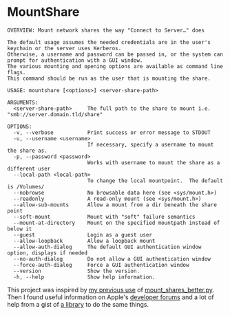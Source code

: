 # MountShare  
```
OVERVIEW: Mount network shares the way "Connect to Server…" does

The default usage assumes the needed credentials are in the user's keychain or the server uses Kerberos.
Otherwise, a username and password can be passed in, or the system can prompt for authentication with a GUI window.
The various mounting and opening options are available as command line flags.
This command should be run as the user that is mounting the share.

USAGE: mountshare [<options>] <server-share-path>

ARGUMENTS:
  <server-share-path>     The full path to the share to mount i.e. "smb://server.domain.tld/share"

OPTIONS:
  -v, --verbose           Print success or error message to STDOUT
  -u, --username <username>
                          If necessary, specify a username to mount the share as.
  -p, --password <password>
                          Works with username to mount the share as a different user
  --local-path <local-path>
                          To change the local mountpoint.  The default is /Volumes/
  --nobrowse              No browsable data here (see <sys/mount.h>)
  --readonly              A read-only mount (see <sys/mount.h>)
  --allow-sub-mounts      Allow a mount from a dir beneath the share point
  --soft-mount            Mount with "soft" failure semantics
  --mount-at-directory    Mount on the specified mountpath instead of below it
  --guest                 Login as a guest user
  --allow-loopback        Allow a loopback mount
  --allow-auth-dialog     The default GUI authentication window option, displays if needed
  --no-auth-dialog        Do not allow a GUI authentication window
  --force-auth-dialog     Force a GUI authentication window
  --version               Show the version.
  -h, --help              Show help information.
```
This project was inspired by [my previous use](https://sneakypockets.wordpress.com/2016/09/26/mounting-file-shares-based-on-ad-group-membership-using-enterprise-connect/) of [mount_shares_better.py](https://gist.github.com/pudquick/1362a8908be01e23041d).  Then I found useful information on Apple's [developer forums](https://developer.apple.com/forums/thread/94733) and a lot of help from a gist of [a library](https://gist.github.com/mosen/2ddf85824fbb5564aef527b60beb4669) to do the same things.  
